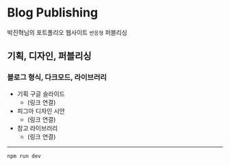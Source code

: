 # Blog Publishing

박진혁님의 포트폴리오 웹사이트 `반응형` 퍼블리싱

## 기획, 디자인, 퍼블리싱

### 블로그 형식, 다크모드, 라이브러리

- 기획 구글 슬라이드
  - (링크 연결)
- 피그마 디자인 시안
  - (링크 연결)
- 참고 라이브러리
  - (링크 연결)

---

```
npm run dev
```
